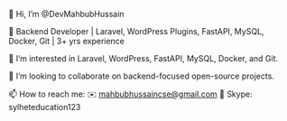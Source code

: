 👋 Hi, I’m @DevMahbubHussain

🚀 Backend Developer | Laravel, WordPress Plugins, FastAPI, MySQL, Docker, Git | 3+ yrs experience

👀 I’m interested in Laravel, WordPress, FastAPI, MySQL, Docker, and Git.

💞️ I’m looking to collaborate on backend-focused open-source projects.

📫 How to reach me:
✉️ mahbubhussaincse@gmail.com
📱 Skype: sylheteducation123

<!---
DevMahbubHussain/DevMahbubHussain is a ✨ special ✨ repository because its `README.md` (this file) appears on your GitHub profile.
You can click the Preview link to take a look at your changes.
--->

